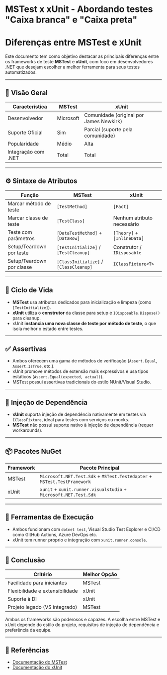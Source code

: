 # MSTest x xUnit - Abordando testes "Caixa branca" e "Caixa preta"

# Diferenças entre MSTest e xUnit

Este documento tem como objetivo destacar as principais diferenças entre os frameworks de teste **MSTest** e **xUnit**, com foco em desenvolvedores .NET que desejam escolher a melhor ferramenta para seus testes automatizados.

---

## 📌 Visão Geral

| Característica      | MSTest                      | xUnit                        |
|---------------------|-----------------------------|------------------------------|
| Desenvolvedor       | Microsoft                   | Comunidade (original por James Newkirk) |
| Suporte Oficial     | Sim                         | Parcial (suporte pela comunidade) |
| Popularidade        | Médio                       | Alta                         |
| Integração com .NET | Total                       | Total                        |

---

## ⚙️ Sintaxe de Atributos

| Função                     | MSTest                        | xUnit                      |
|----------------------------|-------------------------------|----------------------------|
| Marcar método de teste     | `[TestMethod]`                | `[Fact]`                   |
| Marcar classe de teste     | `[TestClass]`                 | Nenhum atributo necessário |
| Teste com parâmetros       | `[DataTestMethod]` + `[DataRow]` | `[Theory]` + `[InlineData]` |
| Setup/Teardown por teste   | `[TestInitialize]` / `[TestCleanup]` | Construtor / `IDisposable` |
| Setup/Teardown por classe  | `[ClassInitialize]` / `[ClassCleanup]` | `IClassFixture<T>`         |

---

## 🔁 Ciclo de Vida

- **MSTest** usa atributos dedicados para inicialização e limpeza (como `[TestInitialize]`).
- **xUnit** utiliza o **construtor** da classe para setup e `IDisposable.Dispose()` para cleanup.
- xUnit **instancia uma nova classe de teste por método de teste**, o que isola melhor o estado entre testes.

---

## ✅ Assertivas

- Ambos oferecem uma gama de métodos de verificação (`Assert.Equal`, `Assert.IsTrue`, etc.).
- xUnit promove métodos de extensão mais expressivos e usa tipos estáticos (`Assert.Equal(expected, actual)`).
- MSTest possui assertivas tradicionais do estilo NUnit/Visual Studio.

---

## 🧪 Injeção de Dependência

- **xUnit** suporta injeção de dependência nativamente em testes via `IClassFixture`, ideal para testes com serviços ou mocks.
- **MSTest** não possui suporte nativo à injeção de dependência (requer workarounds).

---

## 📦 Pacotes NuGet

| Framework | Pacote Principal             |
|-----------|------------------------------|
| MSTest    | `Microsoft.NET.Test.Sdk` + `MSTest.TestAdapter` + `MSTest.TestFramework` |
| xUnit     | `xunit` + `xunit.runner.visualstudio` + `Microsoft.NET.Test.Sdk`         |

---

## 🧰 Ferramentas de Execução

- Ambos funcionam com `dotnet test`, Visual Studio Test Explorer e CI/CD como GitHub Actions, Azure DevOps etc.
- xUnit tem runner próprio e integração com `xunit.runner.console`.

---

## 📝 Conclusão

| Critério                      | Melhor Opção     |
|------------------------------|------------------|
| Facilidade para iniciantes   | MSTest           |
| Flexibilidade e extensibilidade | xUnit         |
| Suporte à DI                 | xUnit            |
| Projeto legado (VS integrado) | MSTest          |

Ambos os frameworks são poderosos e capazes. A escolha entre MSTest e xUnit depende do estilo do projeto, requisitos de injeção de dependência e preferência da equipe.

---

## 🔗 Referências

- [Documentação do MSTest](https://learn.microsoft.com/pt-br/dotnet/core/testing/unit-testing-with-mstest)
- [Documentação do xUnit](https://xunit.net/)
